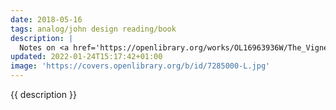 ```yaml
---
date: 2018-05-16
tags: analog/john design reading/book
description: |
  Notes on <a href='https://openlibrary.org/works/OL16963936W/The_Vignelli_Canon' target='_blank' title='The Vignelli Canon'>The Vignelli Canon</a>
updated: 2022-01-24T15:17:42+01:00
image: 'https://covers.openlibrary.org/b/id/7285000-L.jpg'
---
```

{{ description }}
